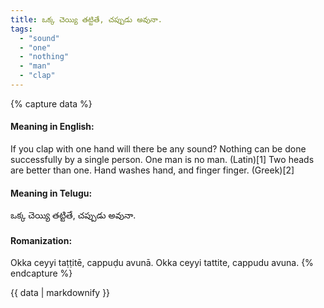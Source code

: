 ```yaml
---
title: ఒక్క చెయ్యి తట్టితే, చప్పుడు అవునా.
tags:
  - "sound"
  - "one"
  - "nothing"
  - "man"
  - "clap"
---
```


{% capture data %}
#### Meaning in English:
If you clap with one hand will there be any sound?
Nothing can be done successfully by a single person.
One man is no man. (Latin)[1]
Two heads are better than one.
Hand washes hand, and finger finger. (Greek)[2]

#### Meaning in Telugu:
ఒక్క చెయ్యి తట్టితే, చప్పుడు అవునా.

#### Romanization:
Okka ceyyi taṭṭitē, cappuḍu avunā.
Okka ceyyi tattite, cappudu avuna.
{% endcapture %}

{{ data | markdownify }}

